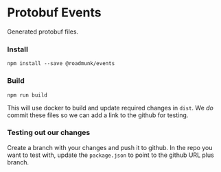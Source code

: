 # Protobuf Events

Generated protobuf files. 

### Install

`npm install --save @roadmunk/events`


### Build

`npm run build`

This will use docker to build and update required changes in `dist`. We _do_ commit these files so we can add a link to the github for testing.

### Testing out our changes

Create a branch with your changes and push it to github. In the repo you want to test with, update the `package.json` to point to the github URL plus branch. 